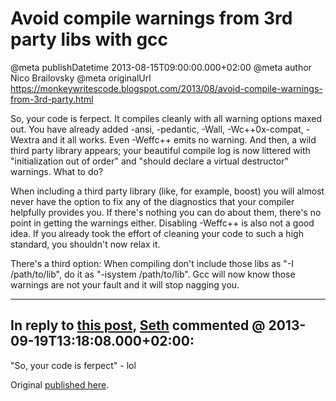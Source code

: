 # Avoid compile warnings from 3rd party libs with gcc

@meta publishDatetime 2013-08-15T09:00:00.000+02:00
@meta author Nico Brailovsky
@meta originalUrl https://monkeywritescode.blogspot.com/2013/08/avoid-compile-warnings-from-3rd-party.html

So, your code is ferpect. It compiles cleanly with all warning options maxed out. You have already added -ansi, -pedantic, -Wall, -Wc++0x-compat, -Wextra and it all works. Even -Weffc++ emits no warning. And then, a wild third party library appears; your beautiful compile log is now littered with "initialization out of order" and "should declare a virtual destructor" warnings. What to do?

When including a third party library (like, for example, boost) you will almost never have the option to fix any of the diagnostics that your compiler helpfully provides you. If there's nothing you can do about them, there's no point in getting the warnings either. Disabling -Weffc++ is also not a good idea. If you already took the effort of cleaning your code to such a high standard, you shouldn't now relax it.

There's a third option: When compiling don't include those libs as "-I /path/to/lib", do it as "-isystem /path/to/lib". Gcc will now know those warnings are not your fault and it will stop nagging you.


---
## In reply to [this post](), [Seth]() commented @ 2013-09-19T13:18:08.000+02:00:

"So, your code is ferpect" - lol

Original [published here](/md_blog/2013/0815_Avoidcompilewarningsfrom3rdpartylibswithgcc.md).

